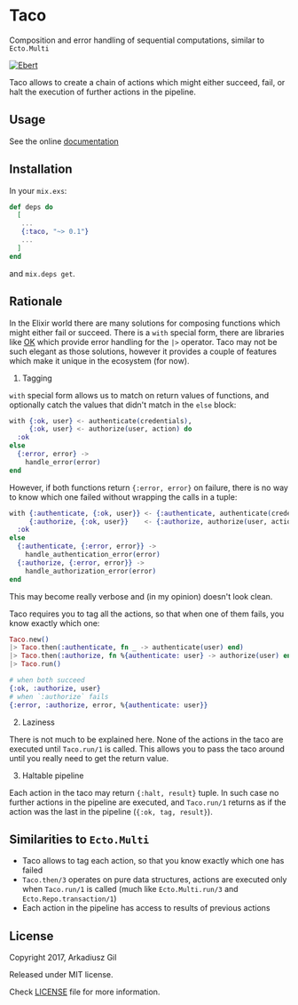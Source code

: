 # Taco

Composition and error handling of sequential computations, similar to
`Ecto.Multi`

[![Ebert](https://ebertapp.io/github/arkgil/taco.svg)](https://ebertapp.io/github/arkgil/taco)

Taco allows to create a chain of actions which might either succeed,
fail, or halt the execution of further actions in the pipeline.

## Usage

See the online [documentation](https://hexdocs.pm/taco/0.1.0)

## Installation

In your `mix.exs`:

```elixir
def deps do
  [
   ...
   {:taco, "~> 0.1"}
   ...
  ]
end
```

and `mix.deps get`.

## Rationale

In the Elixir world there are many solutions for composing functions which
might either fail or succeed. There is a `with` special form, there are
libraries like [OK](https://github.com/CrowdHailer/OK) which provide error
handling for the `|>` operator. Taco may not be such elegant as those
solutions, however it provides a couple of features which make it unique
in the ecosystem (for now).

1. Tagging

`with` special form allows us to match on return values of functions, and
optionally catch the values that didn't match in the `else` block:

```elixir
with {:ok, user} <- authenticate(credentials),
     {:ok, user} <- authorize(user, action) do
  :ok
else
  {:error, error} ->
    handle_error(error)
end
```

However, if both functions return `{:error, error}` on failure, there is no
way to know which one failed without wrapping the calls in a tuple:

```elixir
with {:authenticate, {:ok, user}} <- {:authenticate, authenticate(credentials)},
     {:authorize, {:ok, user}}    <- {:authorize, authorize(user, action)} do
  :ok
else
  {:authenticate, {:error, error}} ->
    handle_authentication_error(error)
  {:authorize, {:error, error}} ->
    handle_authorization_error(error)
end
```

This may become really verbose and (in my opinion) doesn't look clean.

Taco requires you to tag all the actions, so that when one of them fails,
you know exactly which one:

```elixir
Taco.new()
|> Taco.then(:authenticate, fn _ -> authenticate(user) end)
|> Taco.then(:authorize, fn %{authenticate: user} -> authorize(user) end)
|> Taco.run()

# when both succeed
{:ok, :authorize, user}
# when `:authorize` fails
{:error, :authorize, error, %{authenticate: user}}
```

2. Laziness

There is not much to be explained here. None of the actions in the taco are
executed until `Taco.run/1` is called. This allows you to pass the taco
around until you really need to get the return value.

3. Haltable pipeline

Each action in the taco may return `{:halt, result}` tuple. In such case
no further actions in the pipeline are executed, and `Taco.run/1` returns
as if the action was the last in the pipeline (`{:ok, tag, result}`).

## Similarities to `Ecto.Multi`

* Taco allows to tag each action, so that you know exactly which one has
  failed
* `Taco.then/3` operates on pure data structures, actions are executed only
  when `Taco.run/1` is called (much like `Ecto.Multi.run/3` and
  `Ecto.Repo.transaction/1`)
* Each action in the pipeline has access to results of previous actions

## License

Copyright 2017, Arkadiusz Gil

Released under MIT license.

Check [LICENSE](https://github.com/arkgil/taco/master/blob/LICENSE) file for
more information.
